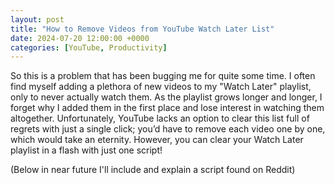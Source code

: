 ```yaml
---
layout: post
title: "How to Remove Videos from YouTube Watch Later List"
date: 2024-07-20 12:00:00 +0000
categories: [YouTube, Productivity]
---
```

So this is a problem that has been bugging me for quite some time. I often find myself adding a plethora of new videos to my "Watch Later" playlist, only to never actually watch them. As the playlist grows longer and longer, I forget why I added them in the first place and lose interest in watching them altogether. Unfortunately, YouTube lacks an option to clear this list full of regrets with just a single click; you’d have to remove each video one by one, which would take an eternity. However, you can clear your Watch Later playlist in a flash with just one script!

(Below in near future I'll include and explain a script found on Reddit) 